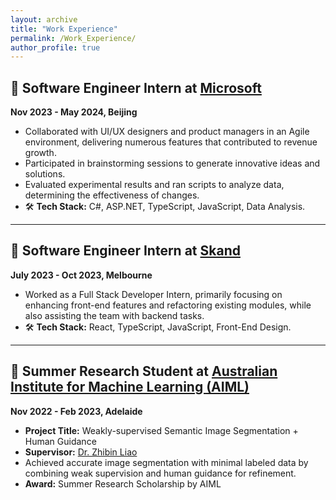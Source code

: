 ```yaml
---
layout: archive
title: "Work Experience"
permalink: /Work_Experience/
author_profile: true
---
```


## 🚀 Software Engineer Intern at [Microsoft](https://www.microsoft.com/en-au)
**Nov 2023 - May 2024, Beijing**

- Collaborated with UI/UX designers and product managers in an Agile environment, delivering numerous features that contributed to revenue growth.
- Participated in brainstorming sessions to generate innovative ideas and solutions.
- Evaluated experimental results and ran scripts to analyze data, determining the effectiveness of changes.
- 🛠️ **Tech Stack:** C#, ASP.NET, TypeScript, JavaScript, Data Analysis.

---

## 🚀 Software Engineer Intern at [Skand](https://www.skand.io/)
**July 2023 - Oct 2023, Melbourne**

- Worked as a Full Stack Developer Intern, primarily focusing on enhancing front-end features and refactoring existing modules, while also assisting the team with backend tasks.
- 🛠️ **Tech Stack:** React, TypeScript, JavaScript, Front-End Design.

---

## 🚀 Summer Research Student at [Australian Institute for Machine Learning (AIML)](https://www.adelaide.edu.au/aiml/)
**Nov 2022 - Feb 2023, Adelaide**

- **Project Title:** Weakly-supervised Semantic Image Segmentation + Human Guidance
- **Supervisor:** [Dr. Zhibin Liao](https://researchers.adelaide.edu.au/profile/zhibin.liao)
- Achieved accurate image segmentation with minimal labeled data by combining weak supervision and human guidance for refinement.
- **Award:** Summer Research Scholarship by AIML
